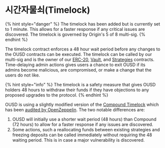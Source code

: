 # 시간자물쇠(Timelock)

{% hint style="danger" %}
The timelock has been added but is currently set to 1 minute. This allows for a faster response if any critical issues are discovered. The timelock is governed by Origin's 5 of 8 multi-sig.
{% endhint %}

The timelock contract enforces a 48 hour wait period before any changes to the OUSD contracts can be executed. The timelock can be called by our multi-sig and is the owner of our [ERC-20](../architecture.md), [Vault](vault.md), and [Strategies](strategies.md) contracts. Time-delaying admin actions gives users a chance to exit OUSD if its admins become malicious, are compromised, or make a change that the users do not like.

{% hint style="info" %}
The timelock is a safety measure that gives OUSD holders 48 hours to withdraw their funds if they have objections to any proposed upgrades to the protocol.
{% endhint %}

OUSD is using a slightly modified version of the [Compound Timelock](https://compound.finance/docs/governance) which has been [audited by OpenZeppelin](https://blog.openzeppelin.com/compound-finance-patch-audit/). The two notable differences are:

1. OUSD will initially use a shorter wait period \(48 hours\) than Compound \(72 hours\) to allow for a faster response if any issues are discovered.
2. Some actions, such a reallocating funds between existing strategies and freezing deposits can be called immediately without requiring the 48 waiting period. This is in case a major vulnerability is discovered.





